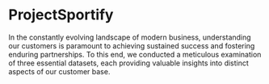# ProjectSportify
In the constantly evolving landscape of modern business, understanding our customers is paramount to achieving sustained success and fostering enduring partnerships. To this end, we conducted a meticulous examination of three essential datasets, each providing valuable insights into distinct aspects of our customer base.
